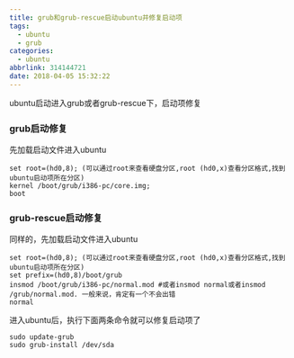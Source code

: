 ```yaml
---
title: grub和grub-rescue启动ubuntu并修复启动项
tags:
  - ubuntu
  - grub
categories:
  - ubuntu
abbrlink: 314144721
date: 2018-04-05 15:32:22
---
```

ubuntu启动进入grub或者grub-rescue下，启动项修复
<!-- more -->
### grub启动修复

先加载启动文件进入ubuntu
``` 
set root=(hd0,8); (可以通过root来查看硬盘分区,root (hd0,x)查看分区格式,找到ubuntu启动项所在分区)
kernel /boot/grub/i386-pc/core.img;
boot
```

    
### grub-rescue启动修复

同样的，先加载启动文件进入ubuntu
``` 
set root=(hd0,8); (可以通过root来查看硬盘分区,root (hd0,x)查看分区格式,找到ubuntu启动项所在分区)
set prefix=(hd0,8)/boot/grub
insmod /boot/grub/i386-pc/normal.mod #或者insmod normal或者insmod /grub/normal.mod. 一般来说，肯定有一个不会出错
normal
```

进入ubuntu后，执行下面两条命令就可以修复启动项了
``` 
sudo update-grub
sudo grub-install /dev/sda
```
